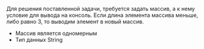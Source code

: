 Для решения поставленной задачи, требуется задать массив, а к нему условие для вывода на консоль. Если длина элемента массива меньше, либо равно 3, то выводим элемент в новый массив.

* Массив является одномерным
* Тип данных String